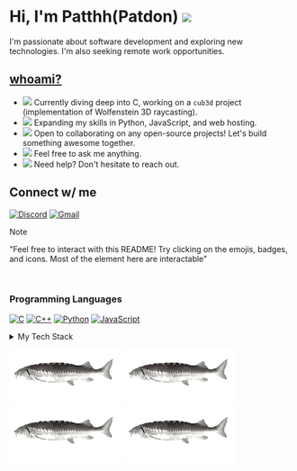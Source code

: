 # Hi, I'm Patthh(Patdon) <a href="https://patthh.github.io/"><img src="https://media.giphy.com/media/hvRJCLFzcasrR4ia7z/giphy.gif" width="7%"></a>

I'm passionate about software development and exploring new technologies. I'm also seeking remote work opportunities.

## [whoami?](https://man.openbsd.org/whoami.1)

- <a href="http://wolf3d.atw.hu/"><img src="https://github.githubassets.com/images/icons/emoji/unicode/1f52d.png?v8" width="3%"></a> Currently diving deep into C, working on a `cub3d` project (implementation of Wolfenstein 3D raycasting).
- <a href="https://fullstackopen.com/"><img src="https://github.githubassets.com/images/icons/emoji/unicode/1f331.png?v8" width="3%"></a> Expanding my skills in Python, JavaScript, and web hosting.
- <a href="https://github.com/sereneblue/awesome-oss"><img src="https://github.githubassets.com/images/icons/emoji/unicode/1f91d.png?v8" width="3%"></a> Open to collaborating on any open-source projects! Let's build something awesome together.
- <a href="https://letmegooglethat.com/"><img src="https://github.githubassets.com/images/icons/emoji/unicode/1f4ac.png?v8" width="3%"></a> Feel free to ask me anything.
- <a href="mailto:rpatdon@gmail.com"><img src="https://github.githubassets.com/images/icons/emoji/unicode/1f604.png?v8" width="3%"></a> Need help? Don't hesitate to reach out.
  
## Connect w/ me

[![Discord](https://img.shields.io/badge/Discord-candide-7289DA?style=for-the-badge&logo=discord&logoColor=white)](https://discord.com/users/462182540313231361)
[![Gmail](https://img.shields.io/badge/Gmail-Contact_Me-red?style=for-the-badge&logo=gmail&logoColor=white)](mailto:rpatdon@gmail.com)


>[!NOTE]
>"Feel free to interact with this README! Try clicking on the emojis, badges, and icons. Most of the element here are interactable"

<br>

### Programming Languages

[![C](https://img.shields.io/badge/C-00599C?style=for-the-badge&logo=c&logoColor=white)](https://www.cprogramming.com/)
[![C++](https://img.shields.io/badge/C%2B%2B-00599C?style=for-the-badge&logo=c%2B%2B&logoColor=white)](https://www.cplusplus.com/)
[![Python](https://img.shields.io/badge/Python-3776AB?style=for-the-badge&logo=python&logoColor=white)](https://www.python.org/)
[![JavaScript](https://img.shields.io/badge/JavaScript-F7DF1E?style=for-the-badge&logo=javascript&logoColor=black)](https://www.javascript.com/)

<details>
  <summary>My Tech Stack</summary>
  
### Web Development

[![HTML5](https://img.shields.io/badge/HTML5-E34F26?style=for-the-badge&logo=html5&logoColor=white)](https://www.w3.org/html/)
[![CSS3](https://img.shields.io/badge/CSS3-1572B6?style=for-the-badge&logo=css3&logoColor=white)](https://www.w3.org/Style/CSS/Overview.en.html)

### Scripting and Shell

[![Bash](https://img.shields.io/badge/Bash-4EAA25?style=for-the-badge&logo=gnu-bash&logoColor=white)](https://www.gnu.org/software/bash/)
[![Zsh](https://img.shields.io/badge/Zsh-48CAE6?style=for-the-badge&logo=zsh&logoColor=white)](https://www.zsh.org/)
[![Awk](https://img.shields.io/badge/Awk-00599C?style=for-the-badge&logo=gnu&logoColor=white)](https://www.gnu.org/software/gawk/)
[![Sed](https://img.shields.io/badge/Sed-00599C?style=for-the-badge&logo=gnu&logoColor=white)](https://www.gnu.org/software/sed/)

### Version Control and Collaboration

[![Git](https://img.shields.io/badge/Git-F05032?style=for-the-badge&logo=git&logoColor=white)](https://git-scm.com/)
[![GitHub](https://img.shields.io/badge/GitHub-181717?style=for-the-badge&logo=github&logoColor=white)](https://github.com/)
[![GitLab](https://img.shields.io/badge/GitLab-330F63?style=for-the-badge&logo=gitlab&logoColor=white)](https://gitlab.com/)

### Containerization and Virtualization

[![Docker](https://img.shields.io/badge/Docker-2496ED?style=for-the-badge&logo=docker&logoColor=white)](https://www.docker.com/)
[![VirtualBox](https://img.shields.io/badge/VirtualBox-18A1DE?style=for-the-badge&logo=virtualbox&logoColor=white)](https://www.virtualbox.org/)

### Operating Systems and Networking

[![Linux](https://img.shields.io/badge/Linux-FCC624?style=for-the-badge&logo=linux&logoColor=black)](https://www.linux.org/)
[![SSH](https://img.shields.io/badge/SSH-000000?style=for-the-badge&logo=ssh&logoColor=white)](https://www.openssh.com/)
[![Arch Linux](https://img.shields.io/badge/Arch%20Linux-1793D1?style=for-the-badge&logo=arch-linux&logoColor=white)](https://archlinux.org/)
[![Ubuntu](https://img.shields.io/badge/Ubuntu-E95420?style=for-the-badge&logo=ubuntu&logoColor=white)](https://ubuntu.com/)
[![macOS](https://img.shields.io/badge/macOS-000000?style=for-the-badge&logo=apple&logoColor=white)](https://www.apple.com/macos/)
[![Windows 10](https://img.shields.io/badge/Windows%2010-0078D6?style=for-the-badge&logo=windows10&logoColor=white)](https://www.microsoft.com/en-us/windows/windows-10)
[![Windows 11](https://img.shields.io/badge/Windows%2011-0078D6?style=for-the-badge&logo=windows11&logoColor=white)](https://www.microsoft.com/en-us/windows/windows-11)
</details>

[![Alt Text](https://github.com/Patthh/Patthh/blob/main/sturgeon.gif)](https://www.goodreads.com/book/show/19380.Candide)
[![Alt Text](https://github.com/Patthh/Patthh/blob/main/sturgeon.gif)](https://www.goodreads.com/book/show/49552.The_Stranger)
[![Alt Text](https://github.com/Patthh/Patthh/blob/main/sturgeon.gif)](https://www.youtube.com/watch?v=G5YwhjCywvw)
[![Alt Text](https://github.com/Patthh/Patthh/blob/main/sturgeon.gif)](https://www.imdb.com/title/tt0097165/)

